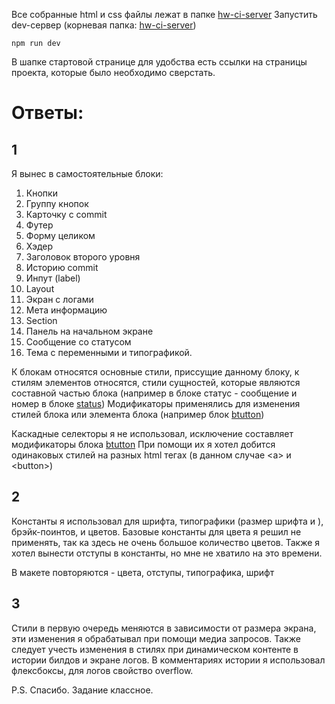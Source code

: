 Все собранные html и css файлы лежат в папке [hw-ci-server](https://github.com/mgkOV/shool-ci-server/tree/master/hw-ci-server)
Запустить dev-сервер (корневая папка: [hw-ci-server](https://github.com/mgkOV/shool-ci-server/tree/master/hw-ci-server))

```
npm run dev
```

В шапке стартовой странице для удобства есть ссылки на страницы проекта, которые было необходимо сверстать.

# Ответы:

## 1

Я вынес в самостоятельные блоки:

1. Кнопки
2. Группу кнопок
3. Карточку с commit
4. Футер
5. Форму целиком
6. Хэдер
7. Заголовок второго уровня
8. Историю commit
9. Инпут (label)
10. Layout
11. Экран с логами
12. Мета информацию
13. Section
14. Панель на начальном экране
15. Сообщение со статусом
16. Тема с переменными и типографикой.

К блокам относятся основные стили, приссущие данному блоку, к стилям элементов относятся, стили сущностей, которые являются составной частью блока (например в блоке статус - сообщение и номер в блоке [status](https://github.com/mgkOV/shool-ci-server/tree/master/common.blocks/status))
Модификаторы применялись для изменения стилей блока или элемента блока (например блок [btutton](https://github.com/mgkOV/shool-ci-server/tree/master/common.blocks/button))

Каскадные селекторы я не использовал, исключение составляет модификаторы блока [btutton](https://github.com/mgkOV/shool-ci-server/tree/master/common.blocks/button)
При помощи их я хотел добится одинаковых стилей на разных html тегах (в данном случае &lt;a&gt; и &lt;button&gt;)

## 2

Константы я использовал для шрифта, типографики (размер шрифта и ), брэйк-поинтов, и цветов.
Базовые константы для цвета я решил не применять, так ка здесь не очень большое количество цветов.
Также я хотел вынести отступы в константы, но мне не хватило на это времени.

В макете повторяются - цвета, отступы, типографика, шрифт

## 3

Стили в первую очередь меняются в зависимости от размера экрана, эти изменения я обрабатывал при помощи медиа запросов.
Также следует учесть изменения в стилях при динамическом контенте в истории билдов и экране логов.
В комментариях истории я использовал флексбоксы, для логов свойство overflow.

P.S. Спасибо. Задание классное.
